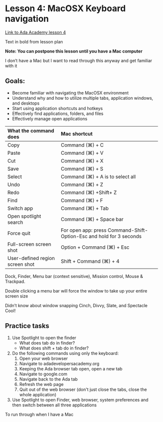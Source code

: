 # Lesson 4: MacOSX Keyboard navigation

[Link to Ada Academy lesson 4](https://github.com/Ada-Developers-Academy/jump-start/tree/master/preparing-to-code/keyboard-navigation)

Text in bold from lesson plan 

**Note: You can postpone this lesson until you have a Mac computer**

I don’t have a Mac but I want to read through this anyway and get familiar with it

## Goals:
* Become familiar with navigating the MacOSX environment
* Understand why and how to utilize multiple tabs, application windows, and desktops
* Start using application shortcuts and hotkeys
* Effectively find applications, folders, and files
* Effectively manage open applications

| What the command does | Mac shortcut |
| :--- | :--- |
| Copy | Command (⌘) + C |
| Paste | Command (⌘) + V|
| Cut | Command (⌘) + X|
| Save | Command (⌘) + S|
| Select | Command (⌘) + A is to select all |
| Undo | Command (⌘) + Z |
| Redo | Command (⌘) +Shift+ Z |
| Find | Command (⌘) + F|
| Switch app | Command (⌘) + Tab|
| Open spotlight search | Command (⌘) + Space bar|
| Force quit | For open app: press Command-Shift-Option-Esc and hold for 3 seconds|
| Full-screen screen shot | Option + Command (⌘) + Esc|
| User-defined region screen shot | Shift + Command (⌘) + 4|

Dock, Finder, Menu bar (context sensitive), Mission control, Mouse & Trackpad.  

Double clicking a menu bar will force the window to take up your entire screen size

Didn’t know about window snapping Cinch, Divvy, Slate, and Spectacle
Cool!


## Practice tasks
1. Use Spotlight to open the finder
    * What does tab do in finder?
    * What does shift + tab do in finder?
2. Do the following commands using only the keyboard:
    1. Open your web browser
    2. Navigate to adadevelopersacademy.org
    3. Keeping the Ada browser tab open, open a new tab
    4. Navigate to google.com
    5. Navigate back to the Ada tab
    6. Refresh the web page
    7. Quit out of the web browser (don't just close the tabs, close the whole application)
3. Use Spotlight to open Finder, web browser, system preferences and then switch between all three applications


To run through when I have a Mac




